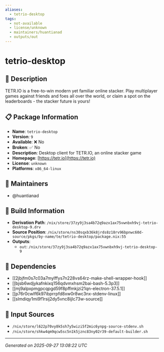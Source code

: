 ```yaml
---
aliases:
  - tetrio-desktop
tags:
  - not-available
  - license/unknown
  - maintainers/huantianad
  - outputs/out
---
```


# tetrio-desktop

## 📝 Description

TETR.IO is a free-to-win modern yet familiar online stacker.
Play multiplayer games against friends and foes all over the world, or claim a spot on the leaderboards - the stacker future is yours!


## 📋 Package Information

- **Name**: `tetrio-desktop`
- **Version**: `9`
- **Available**: ❌ No
- **Broken**: ✅ No
- **Description**: Desktop client for TETR.IO, an online stacker game
- **Homepage**: [https://tetr.io](https://tetr.io)
- **License**: `unknown`
- **Platforms**: `x86_64-linux`
## 👥 Maintainers

- @huantianad


## 🔧 Build Information

- **Derivation Path**: `/nix/store/37zy9j3sa4b72q9azx1ax75vwnbxh9vj-tetrio-desktop-9.drv`
- **Source Position**: `/nix/store/ns30sqxb36k8jrds8z18rv96bpnwc60d-source/pkgs/by-name/te/tetrio-desktop/package.nix:55`
- **Outputs**:
  - `out`:  `/nix/store/37zy9j3sa4b72q9azx1ax75vwnbxh9vj-tetrio-desktop-9`

## 🔗 Dependencies

- [[2jbjfm0s7c03a7mylffys7n228vs64rz-make-shell-wrapper-hook]]
- [[bjsb6wdjykafnkixq156qdvmxhsm2bai-bash-5.3p3]]
- [[mj9alpxpmgpcqpgd59f8pffmkjzi21qn-electron-37.5.1]]
- [[p76r0cwlf6k97ibprrpfd8xw0r8wc3nx-stdenv-linux]]
- [[slmdiqy1mi9f1rsij2dy5vnc8ijlc73w-source]]

## 📁 Input Sources

- `/nix/store/l622p70vy8k5sh7y5wizi5f2mic6ynpg-source-stdenv.sh`
- `/nix/store/shkw4qm9qcw5sc5n1k5jznc83ny02r39-default-builder.sh`

---
*Generated on 2025-09-27 13:08:22 UTC*
